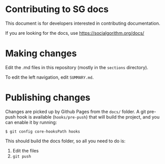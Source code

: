 # Contributing to SG docs

This document is for developers interested in contributing documentation.

If you are looking for the docs, use https://socialgorithm.org/docs/

# Making changes

Edit the .md files in this repository (mostly in the `sections` directory). 

To edit the left navigation, edit `SUMMARY.md`.

# Publishing changes

Changes are picked up by Github Pages from the `docs/` folder. A git pre-push hook is available (`hooks/pre-push`) that will build the project, and you can enable it by running:

```
$ git config core-hooksPath hooks
```

This should build the docs folder, so all you need to do is:

1. Edit the files
2. `git push`